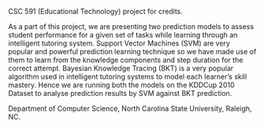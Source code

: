
CSC 591 (Educational Technology) project for credits.

As a part of this project, we are presenting two prediction models to assess student performance for a given set of tasks while learning through an intelligent tutoring system. Support Vector Machines (SVM) are very popular and powerful prediction learning technique so we have made use of them to learn from the knowledge components and step duration for the correct attempt. Bayesian Knowledge Tracing (BKT) is a very popular algorithm used in intelligent tutoring systems to model each learner’s skill mastery. Hence we are running both the models on the KDDCup 2010 Dataset to analyse prediction results by SVM against BKT prediction.



Department of Computer Science, North Carolina State University, Raleigh, NC.
